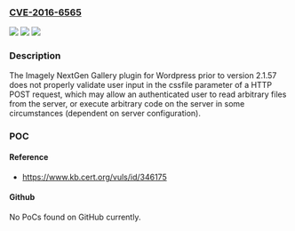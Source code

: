 ### [CVE-2016-6565](https://cve.mitre.org/cgi-bin/cvename.cgi?name=CVE-2016-6565)
![](https://img.shields.io/static/v1?label=Product&message=NextGen%20Gallery%20plugin&color=blue)
![](https://img.shields.io/static/v1?label=Version&message=2.1.572.1.57%20&color=brighgreen)
![](https://img.shields.io/static/v1?label=Vulnerability&message=CWE-98&color=brighgreen)

### Description

The Imagely NextGen Gallery plugin for Wordpress prior to version 2.1.57 does not properly validate user input in the cssfile parameter of a HTTP POST request, which may allow an authenticated user to read arbitrary files from the server, or execute arbitrary code on the server in some circumstances (dependent on server configuration).

### POC

#### Reference
- https://www.kb.cert.org/vuls/id/346175

#### Github
No PoCs found on GitHub currently.

